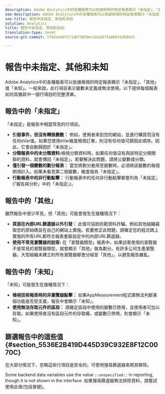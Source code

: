 ```yaml
---
description: Adobe Analytics中的各種報表可以依據檢視的特定報表顯示「未指定」、「其他」或「未知」。一般來說，此行項目表示變數未定義或無法使用。
seo-description: Adobe Analytics中的各種報表可以依據檢視的特定報表顯示「未指定」、「其他」或「未知」。一般來說，此行項目表示變數未定義或無法使用。
seo-title: 報告中未指定、其他和未知
solution: Analytics
title: 報告中未指定、其他和未知
translation-type: tm+mt
source-git-commit: 1fdd14497171dbf5850ec1b1d873a06931d58435

---
```



# 報告中未指定、其他和未知

Adobe Analytics中的各種報表可以依據檢視的特定報表顯示「未指定」、「其他」或「未知」。一般來說，此行項目表示變數未定義或無法使用。以下提供每個報表如何具備其中一個行項目的完整清單。

## 報告中的「未指定」

「未指定」是報告中相當常見的行項目。

* **引發事件，但沒有轉換變數：** 例如，使用者來到您的網站，並進行購買而沒有任何eVar值。如果您使用eVar維度檢視訂單，則沒有任何值可歸因此順序。因此，它會自動歸因於「未指定」。
* **分類報表中的未分類資料:**&#x200B;檢視分類資料時，如果任何值沒有與該特定分類關聯的資料，就會傳回「未指定」。若要解決此問題，請將父變數值分類。
* **僅引發一個變數的劃分報表：** 當您將劃分套用至變數時，必須將該變數的每個例項計入。如果未看見第二個變數，維度值為「未指定」。
* **行動報表中的非行動點擊：** 行動報表中的任何非行動點擊都會列為「未指定」(「報告與分析」中的「未指定」)。

## 報告中的「其他」

雖然報告中很少罕見，但「其他」可能會發生在幾種情況下：

* **頁面在內部URL篩選器以外引發：** 此值可協助防範資料詐騙，例如其他組織竊取您的原始碼並在自己的網站上實施。若要修正此問題，請確定您的程式碼上實施的所有URL都符合報表套裝設定中的內部URL篩選器。
* **使用不常見瀏覽器的訪客:** 在「瀏覽器類型」報表中，如果訪客使用的瀏覽器不是常見的瀏覽器類型，就會顯示「其他」做為劃分。有許多公司生產瀏覽器。大型組織未建立的所有瀏覽器都會分組至「其他」，以避免報告雜亂。

## 報告中的「未知」

「未知」可能發生在幾種情況下：

* **檢視技術報表時的非瀏覽器點擊：** 如果AppMeasurement程式庫無法判斷某個功能是否受支援，報告中會顯示「未知」。
* **使用無法存取元件的區段：** 請確定區段中使用的變數已啓用，且使用者可加以存取。如果使用者沒有區段元件的存取權，或變數已停用，則會顯示「未知」。

## 篩選報告中的這些值 {#section_5536E2B419D445D39C932E8F12C0070C}

在大部分情況下，忽略這些行項目是安全的。可使用搜尋篩選器來將其移除。

Some backend data variables use the value `::unspecified::` in reporting, though it is not shown in the interface. 如果搜尋篩選器無法排除資料，請嘗試使用此值(包括冒號)。
